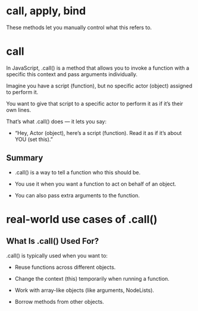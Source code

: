 # call, apply, bind

These methods let you manually control what this refers to.

# call

In JavaScript, .call() is a method that allows you to invoke a function with a specific this context and pass arguments individually.

Imagine you have a script (function), but no specific actor (object) assigned to perform it.

You want to give that script to a specific actor to perform it as if it’s their own lines.

That’s what .call() does — it lets you say:

- “Hey, Actor (object), here’s a script (function). Read it as if it’s about YOU (set this).”

## Summary

- .call() is a way to tell a function who this should be.

- You use it when you want a function to act on behalf of an object.

- You can also pass extra arguments to the function.

# real-world use cases of .call()

## What Is .call() Used For?

.call() is typically used when you want to:

- Reuse functions across different objects.

- Change the context (this) temporarily when running a function.

- Work with array-like objects (like arguments, NodeLists).

- Borrow methods from other objects.
